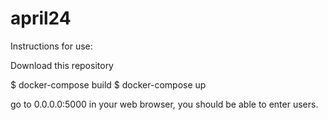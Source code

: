 # april24
Instructions for use:

Download this repository

$ docker-compose build
$ docker-compose up

go to 0.0.0.0:5000 in your web browser, you should be able to enter users.
